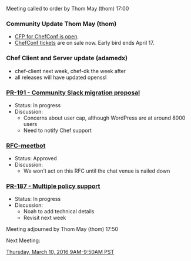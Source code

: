 Meeting called to order by Thom May (thom) 17:00

### Community Update Thom May (thom)

* [CFP for ChefConf is open](https://chefconf.chef.io/call-for-presentations/).
* [ChefConf tickets](https://chefconf.chef.io) are on sale now.  Early bird ends April 17.

### Chef Client and Server update (adamedx)

* chef-client next week, chef-dk the week after
* all releases will have updated openssl

### [PR-191 - Community Slack migration proposal](https://github.com/chef/chef-rfc/pull/191)
* Status: In progress
* Discussion:
  * Concerns about user cap, although WordPress are at around 8000 users
  * Need to notify Chef support

### [RFC-meetbot](https://github.com/chef/chef-rfc/pull/186)
* Status: Approved
* Discussion:
  * We won't act on this RFC until the chat venue is nailed down

### [PR-187 - Multiple policy support](https://github.com/chef/chef-rfc/pull/187)
* Status:  In progress
* Discussion:
  * Noah to add technical details
  * Revisit next week

Meeting adjourned by Thom May (thom) 17:50

Next Meeting:

[Thursday, March 10, 2016 9AM-9:50AM PST](http://everytimezone.com/#2016-03-10,300,cn3)
